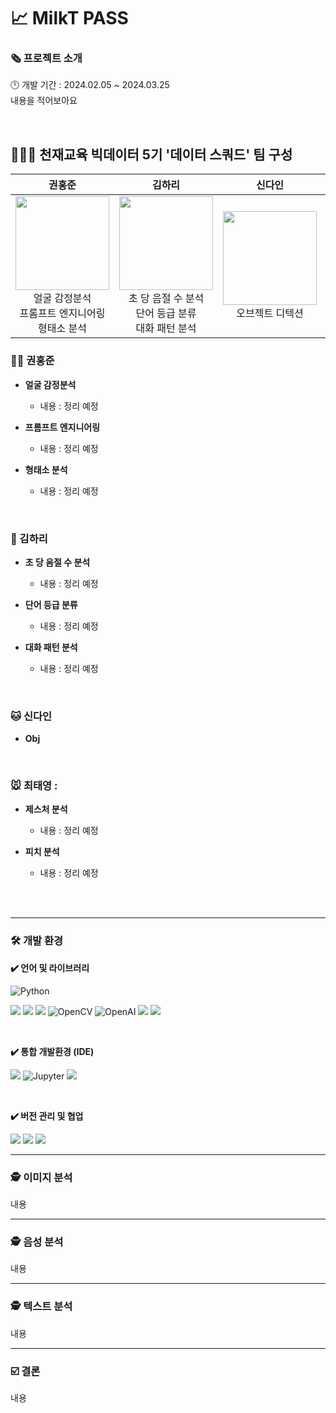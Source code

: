 # 📈 MilkT PASS

### **🗞️ 프로젝트 소개**
🕛 개발 기간 : 2024.02.05 ~ 2024.03.25
<br>
내용을 적어보아요


<br>

## **🧑‍🤝‍🧑 천재교육 빅데이터 5기 '데이터 스쿼드' 팀 구성**

<div align="center">
 
| **권홍준** | **김하리** | **신다인** | **최태영** |
| :------: |  :------: | :------: | :------: |
| <a href="https://github.com/k-3730"><img src="https://github.com/k-3730.png" height="150" width="150"></a> <br/> 얼굴 감정분석 <br/> 프롬프트 엔지니어링 <br/> 형태소 분석 | <a href="https://github.com/hariqueen"><img src="https://github.com/hariqueen.png" height="150" width="150"></a> <br/> 초 당 음절 수 분석 <br/> 단어 등급 분류 <br/> 대화 패턴 분석 | <a href="https://github.com/daini0i"><img src="https://github.com/daini0i.png" height="150" width="150"></a> <br/> 오브젝트 디텍션 | <a href="https://github.com/surplus96"><img src="https://github.com/surplus96.png" height="150" width="150"></a> <br/> 제스처 분석 <br/> 피치 분석 |  



</div>

### 🐻‍❄️ 권홍준
- **얼굴 감정분석**
   - 내용 : 정리 예정

- **프롬프트 엔지니어링**
   - 내용 : 정리 예정

- **형태소 분석**
   - 내용 : 정리 예정
 
<br>

### 🐶 김하리
- **초 당 음절 수 분석**
   - 내용 : 정리 예정

- **단어 등급 분류**
   - 내용 : 정리 예정
 
 - **대화 패턴 분석**
   - 내용 : 정리 예정

<br>

### 🐱 신다인
- **Obj**

<br>

### 🐭 최태영 :
- **제스처 분석**
   - 내용 : 정리 예정
 
 - **피치 분석**
   - 내용 : 정리 예정
  
<br><br>


---

### **🛠 개발 환경**
**✔️ 언어 및 라이브러리**

<img alt="Python" src ="https://img.shields.io/badge/Python-3776AB.svg?&style=for-the-badge&logo=Python&logoColor=white"/> 

<img src="https://img.shields.io/badge/numpy-013243?style=for-the-badge&logo=numpy&logoColor=white"> <img src="https://img.shields.io/badge/pandas-15048?style=for-the-badge&logo=pandas&logoColor=white"> <img src="https://img.shields.io/badge/pytorch-EE4C2C?style=for-the-badge&logo=pytorch&logoColor=white"> <img alt="OpenCV" src ="https://img.shields.io/badge/OpenCV-5C3EE8.svg?&style=for-the-badge&logo=OpenCV&logoColor=white"/> <img alt="OpenAI" src ="https://img.shields.io/badge/OpenAI-412991.svg?&style=for-the-badge&logo=OpenAI&logoColor=white"/> <img src="https://img.shields.io/badge/ffmpeg-007808?style=for-the-badge&logo=ffmpeg&logoColor=white"> <img src="https://img.shields.io/badge/scikitlearn-F7931E?style=for-the-badge&logo=scikitlearn&logoColor=white">
 
<br>
 
**✔️ 통합 개발환경 (IDE)**

<img src="https://img.shields.io/badge/visualstudiocode-007ACC?style=for-the-badge&logo=visualstudiocode&logoColor=white"> <img alt="Jupyter" src ="https://img.shields.io/badge/Jupyter-F37626.svg?&style=for-the-badge&logo=Jupyter&logoColor=white"/> <img src="https://img.shields.io/badge/googlecolab-F9AB00?style=for-the-badge&logo=googlecolab&logoColor=white"> 

<br>

**✔️ 버전 관리 및 협업**

<img src="https://img.shields.io/badge/github-181717?style=for-the-badge&logo=github&logoColor=white"> <img src="https://img.shields.io/badge/notion-000000?style=for-the-badge&logo=notion&logoColor=white"> <img src="https://img.shields.io/badge/slack-4A154B?style=for-the-badge&logo=slack&logoColor=white">


---

### **🕵️ 이미지 분석**
내용

---

### **🕵️ 음성 분석**
내용

---

### **🕵️ 텍스트 분석**
내용

---

### **☑️ 결론**
내용


